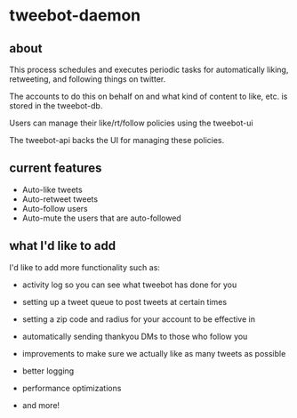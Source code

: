 # tweebot-daemon

## about
This process schedules and executes periodic tasks for automatically liking, retweeting, and
following things on twitter. 

The accounts to do this on behalf on and what kind of content to like, etc. is 
stored in the tweebot-db. 

Users can manage their like/rt/follow policies using the tweebot-ui

The tweebot-api backs the UI for managing these policies.

## current features

* Auto-like tweets
* Auto-retweet tweets
* Auto-follow users
* Auto-mute the users that are auto-followed

## what I'd like to add

I'd like to add more functionality such as:

* activity log so you can see what tweebot has done for you
* setting up a tweet queue to post tweets at certain times
* setting a zip code and radius for your account to be effective in
* automatically sending thankyou DMs to those who follow you
* improvements to make sure we actually like as many tweets as possible
* better logging
* performance optimizations

* and more!
